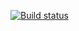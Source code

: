 [![Build status](https://ci.appveyor.com/api/projects/status/pxmgj6dnfsjpj9td/branch/main?svg=true)](https://ci.appveyor.com/project/alexander2602qa/aqa02t3/branch/main)
